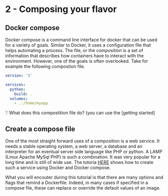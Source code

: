# 2 - Composing your flavor

## Docker compose 

Docker compose is a command line interface for docker that can be used for a variety of goals.  Similar to Docker, it uses a configuration file that helps automating a process. The file, or the *composition* is a set of information that describes how containers have to interact with the environment. However, one of the goals is often overlooked. 
Take for example the following compostion file. 

```yaml
version: '3'

services:
  python:
    build: .
  volumes:
	- .:/home/myapp
```

:grey_question: What does this compostition file do? (you can use the [getting started]


## Create a compose file

One of the most straight forward uses of a composition is a web service. It needs a stable operating system, a web server, a database and an interpreter for an eventual server side language like PHP or python. 
A LAMP (Linux Apache MySql PHP) is such a combination. It was very popular for a long time and is still of wide use.
The tutoria [HERE][2] shows how to create such a service using Docker and Docker compose.

What you will encouter during this tutorial is that there are many options and flags that remind a Dockerfile. Indeed, in many cases if specified in a compose file, these can replace or override the default values of an image.




[1]: <https://docs.docker.com/compose/gettingstarted/> "Docker compose, getting started"
[2]: <https://linuxconfig.org/how-to-create-a-docker-based-lamp-stack-using-docker-compose-on-ubuntu-18-04-bionic-beaver-linux>

